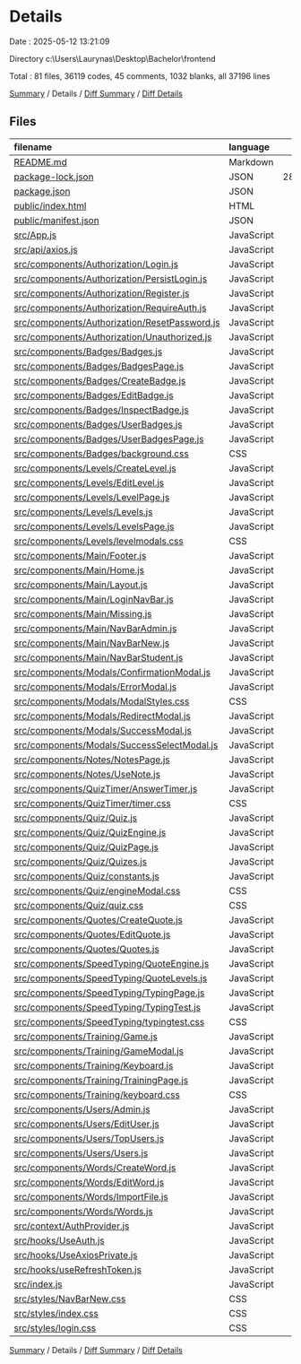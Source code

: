 # Details

Date : 2025-05-12 13:21:09

Directory c:\\Users\\Laurynas\\Desktop\\Bachelor\\frontend

Total : 81 files,  36119 codes, 45 comments, 1032 blanks, all 37196 lines

[Summary](results.md) / Details / [Diff Summary](diff.md) / [Diff Details](diff-details.md)

## Files
| filename | language | code | comment | blank | total |
| :--- | :--- | ---: | ---: | ---: | ---: |
| [README.md](/README.md) | Markdown | 1 | 0 | 1 | 2 |
| [package-lock.json](/package-lock.json) | JSON | 28,289 | 0 | 1 | 28,290 |
| [package.json](/package.json) | JSON | 47 | 0 | 1 | 48 |
| [public/index.html](/public/index.html) | HTML | 17 | 0 | 3 | 20 |
| [public/manifest.json](/public/manifest.json) | JSON | 25 | 0 | 1 | 26 |
| [src/App.js](/src/App.js) | JavaScript | 62 | 0 | 9 | 71 |
| [src/api/axios.js](/src/api/axios.js) | JavaScript | 15 | 0 | 3 | 18 |
| [src/components/Authorization/Login.js](/src/components/Authorization/Login.js) | JavaScript | 108 | 0 | 16 | 124 |
| [src/components/Authorization/PersistLogin.js](/src/components/Authorization/PersistLogin.js) | JavaScript | 37 | 0 | 6 | 43 |
| [src/components/Authorization/Register.js](/src/components/Authorization/Register.js) | JavaScript | 237 | 0 | 29 | 266 |
| [src/components/Authorization/RequireAuth.js](/src/components/Authorization/RequireAuth.js) | JavaScript | 17 | 0 | 5 | 22 |
| [src/components/Authorization/ResetPassword.js](/src/components/Authorization/ResetPassword.js) | JavaScript | 185 | 0 | 25 | 210 |
| [src/components/Authorization/Unauthorized.js](/src/components/Authorization/Unauthorized.js) | JavaScript | 18 | 0 | 5 | 23 |
| [src/components/Badges/Badges.js](/src/components/Badges/Badges.js) | JavaScript | 156 | 0 | 12 | 168 |
| [src/components/Badges/BadgesPage.js](/src/components/Badges/BadgesPage.js) | JavaScript | 21 | 0 | 6 | 27 |
| [src/components/Badges/CreateBadge.js](/src/components/Badges/CreateBadge.js) | JavaScript | 239 | 1 | 29 | 269 |
| [src/components/Badges/EditBadge.js](/src/components/Badges/EditBadge.js) | JavaScript | 150 | 0 | 27 | 177 |
| [src/components/Badges/InspectBadge.js](/src/components/Badges/InspectBadge.js) | JavaScript | 80 | 0 | 13 | 93 |
| [src/components/Badges/UserBadges.js](/src/components/Badges/UserBadges.js) | JavaScript | 106 | 1 | 8 | 115 |
| [src/components/Badges/UserBadgesPage.js](/src/components/Badges/UserBadgesPage.js) | JavaScript | 24 | 0 | 5 | 29 |
| [src/components/Badges/background.css](/src/components/Badges/background.css) | CSS | 15 | 0 | 1 | 16 |
| [src/components/Levels/CreateLevel.js](/src/components/Levels/CreateLevel.js) | JavaScript | 130 | 0 | 18 | 148 |
| [src/components/Levels/EditLevel.js](/src/components/Levels/EditLevel.js) | JavaScript | 125 | 0 | 19 | 144 |
| [src/components/Levels/LevelPage.js](/src/components/Levels/LevelPage.js) | JavaScript | 49 | 0 | 6 | 55 |
| [src/components/Levels/Levels.js](/src/components/Levels/Levels.js) | JavaScript | 179 | 1 | 13 | 193 |
| [src/components/Levels/LevelsPage.js](/src/components/Levels/LevelsPage.js) | JavaScript | 19 | 0 | 6 | 25 |
| [src/components/Levels/levelmodals.css](/src/components/Levels/levelmodals.css) | CSS | 159 | 0 | 31 | 190 |
| [src/components/Main/Footer.js](/src/components/Main/Footer.js) | JavaScript | 8 | 0 | 2 | 10 |
| [src/components/Main/Home.js](/src/components/Main/Home.js) | JavaScript | 24 | 0 | 6 | 30 |
| [src/components/Main/Layout.js](/src/components/Main/Layout.js) | JavaScript | 9 | 0 | 2 | 11 |
| [src/components/Main/LoginNavBar.js](/src/components/Main/LoginNavBar.js) | JavaScript | 11 | 0 | 3 | 14 |
| [src/components/Main/Missing.js](/src/components/Main/Missing.js) | JavaScript | 13 | 0 | 2 | 15 |
| [src/components/Main/NavBarAdmin.js](/src/components/Main/NavBarAdmin.js) | JavaScript | 107 | 4 | 16 | 127 |
| [src/components/Main/NavBarNew.js](/src/components/Main/NavBarNew.js) | JavaScript | 17 | 0 | 5 | 22 |
| [src/components/Main/NavBarStudent.js](/src/components/Main/NavBarStudent.js) | JavaScript | 130 | 4 | 20 | 154 |
| [src/components/Modals/ConfirmationModal.js](/src/components/Modals/ConfirmationModal.js) | JavaScript | 21 | 0 | 3 | 24 |
| [src/components/Modals/ErrorModal.js](/src/components/Modals/ErrorModal.js) | JavaScript | 20 | 0 | 4 | 24 |
| [src/components/Modals/ModalStyles.css](/src/components/Modals/ModalStyles.css) | CSS | 81 | 0 | 16 | 97 |
| [src/components/Modals/RedirectModal.js](/src/components/Modals/RedirectModal.js) | JavaScript | 24 | 0 | 5 | 29 |
| [src/components/Modals/SuccessModal.js](/src/components/Modals/SuccessModal.js) | JavaScript | 27 | 0 | 5 | 32 |
| [src/components/Modals/SuccessSelectModal.js](/src/components/Modals/SuccessSelectModal.js) | JavaScript | 20 | 0 | 4 | 24 |
| [src/components/Notes/NotesPage.js](/src/components/Notes/NotesPage.js) | JavaScript | 122 | 2 | 15 | 139 |
| [src/components/Notes/UseNote.js](/src/components/Notes/UseNote.js) | JavaScript | 58 | 1 | 11 | 70 |
| [src/components/QuizTimer/AnswerTimer.js](/src/components/QuizTimer/AnswerTimer.js) | JavaScript | 36 | 0 | 8 | 44 |
| [src/components/QuizTimer/timer.css](/src/components/QuizTimer/timer.css) | CSS | 12 | 0 | 1 | 13 |
| [src/components/Quiz/Quiz.js](/src/components/Quiz/Quiz.js) | JavaScript | 145 | 0 | 23 | 168 |
| [src/components/Quiz/QuizEngine.js](/src/components/Quiz/QuizEngine.js) | JavaScript | 54 | 0 | 11 | 65 |
| [src/components/Quiz/QuizPage.js](/src/components/Quiz/QuizPage.js) | JavaScript | 20 | 0 | 4 | 24 |
| [src/components/Quiz/Quizes.js](/src/components/Quiz/Quizes.js) | JavaScript | 154 | 0 | 11 | 165 |
| [src/components/Quiz/constants.js](/src/components/Quiz/constants.js) | JavaScript | 62 | 0 | 1 | 63 |
| [src/components/Quiz/engineModal.css](/src/components/Quiz/engineModal.css) | CSS | 62 | 0 | 9 | 71 |
| [src/components/Quiz/quiz.css](/src/components/Quiz/quiz.css) | CSS | 96 | 0 | 15 | 111 |
| [src/components/Quotes/CreateQuote.js](/src/components/Quotes/CreateQuote.js) | JavaScript | 125 | 0 | 16 | 141 |
| [src/components/Quotes/EditQuote.js](/src/components/Quotes/EditQuote.js) | JavaScript | 140 | 0 | 18 | 158 |
| [src/components/Quotes/Quotes.js](/src/components/Quotes/Quotes.js) | JavaScript | 174 | 1 | 11 | 186 |
| [src/components/SpeedTyping/QuoteEngine.js](/src/components/SpeedTyping/QuoteEngine.js) | JavaScript | 53 | 0 | 10 | 63 |
| [src/components/SpeedTyping/QuoteLevels.js](/src/components/SpeedTyping/QuoteLevels.js) | JavaScript | 154 | 0 | 11 | 165 |
| [src/components/SpeedTyping/TypingPage.js](/src/components/SpeedTyping/TypingPage.js) | JavaScript | 20 | 0 | 5 | 25 |
| [src/components/SpeedTyping/TypingTest.js](/src/components/SpeedTyping/TypingTest.js) | JavaScript | 126 | 1 | 22 | 149 |
| [src/components/SpeedTyping/typingtest.css](/src/components/SpeedTyping/typingtest.css) | CSS | 58 | 0 | 9 | 67 |
| [src/components/Training/Game.js](/src/components/Training/Game.js) | JavaScript | 753 | 0 | 67 | 820 |
| [src/components/Training/GameModal.js](/src/components/Training/GameModal.js) | JavaScript | 19 | 1 | 7 | 27 |
| [src/components/Training/Keyboard.js](/src/components/Training/Keyboard.js) | JavaScript | 84 | 0 | 3 | 87 |
| [src/components/Training/TrainingPage.js](/src/components/Training/TrainingPage.js) | JavaScript | 38 | 1 | 7 | 46 |
| [src/components/Training/keyboard.css](/src/components/Training/keyboard.css) | CSS | 120 | 3 | 17 | 140 |
| [src/components/Users/Admin.js](/src/components/Users/Admin.js) | JavaScript | 15 | 0 | 3 | 18 |
| [src/components/Users/EditUser.js](/src/components/Users/EditUser.js) | JavaScript | 146 | 0 | 22 | 168 |
| [src/components/Users/TopUsers.js](/src/components/Users/TopUsers.js) | JavaScript | 75 | 0 | 9 | 84 |
| [src/components/Users/Users.js](/src/components/Users/Users.js) | JavaScript | 230 | 0 | 18 | 248 |
| [src/components/Words/CreateWord.js](/src/components/Words/CreateWord.js) | JavaScript | 94 | 0 | 15 | 109 |
| [src/components/Words/EditWord.js](/src/components/Words/EditWord.js) | JavaScript | 105 | 0 | 17 | 122 |
| [src/components/Words/ImportFile.js](/src/components/Words/ImportFile.js) | JavaScript | 88 | 17 | 24 | 129 |
| [src/components/Words/Words.js](/src/components/Words/Words.js) | JavaScript | 177 | 1 | 11 | 189 |
| [src/context/AuthProvider.js](/src/context/AuthProvider.js) | JavaScript | 11 | 0 | 4 | 15 |
| [src/hooks/UseAuth.js](/src/hooks/UseAuth.js) | JavaScript | 6 | 0 | 2 | 8 |
| [src/hooks/UseAxiosPrivate.js](/src/hooks/UseAxiosPrivate.js) | JavaScript | 56 | 0 | 7 | 63 |
| [src/hooks/useRefreshToken.js](/src/hooks/useRefreshToken.js) | JavaScript | 31 | 0 | 8 | 39 |
| [src/index.js](/src/index.js) | JavaScript | 18 | 0 | 1 | 19 |
| [src/styles/NavBarNew.css](/src/styles/NavBarNew.css) | CSS | 283 | 6 | 0 | 289 |
| [src/styles/index.css](/src/styles/index.css) | CSS | 824 | 0 | 149 | 973 |
| [src/styles/login.css](/src/styles/login.css) | CSS | 253 | 0 | 38 | 291 |

[Summary](results.md) / Details / [Diff Summary](diff.md) / [Diff Details](diff-details.md)